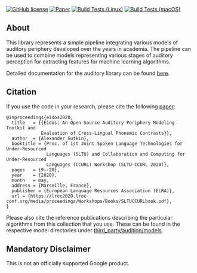 [![GitHub license](https://img.shields.io/badge/license-GPLv3-blue.svg)](https://github.com/google/eidos-audition/blob/master/LICENSE)
[![Paper](https://img.shields.io/badge/paper-SLTU%202020-blue.svg)](https://www.aclweb.org/anthology/2020.sltu-1.2/)
[![Build Tests (Linux)](https://github.com/google/eidos-audition/workflows/linux/badge.svg)](https://github.com/google/eidos-audition/actions?query=workflow%3A%22linux%22)
[![Build Tests (macOS)](https://github.com/google/eidos-audition/workflows/macos/badge.svg)](https://github.com/google/eidos-audition/actions?query=workflow%3A%22macos%22)

## About

This library represents a simple pipeline integrating various models
of auditory periphery developed over the years in academia. The pipeline
can be used to combine models representing various stages of auditory
perception for extracting features for machine learning algorithms.

Detailed documentation for the auditory library can be found
[here](eidos/audition/README.md).

## Citation

If you use the code in your research, please cite the following
[paper](https://www.aclweb.org/anthology/2020.sltu-1.2/):

```
@inproceedings{eidos2020,
  title   = {{Eidos: An Open-Source Auditory Periphery Modeling Toolkit and
             Evaluation of Cross-Lingual Phonemic Contrasts}},
  author  = {Alexander Gutkin},
  booktitle = {Proc. of 1st Joint Spoken Language Technologies for Under-Resourced
               Languages (SLTU) and Collaboration and Computing for Under-Resourced
               Languages (CCURL) Workshop (SLTU-CCURL 2020)},
  pages   = {9--20},
  year    = {2020},
  month   = may,
  address = {Marseille, France},
  publisher = {European Language Resources Association (ELRA)},
  url = {https://lrec2020.lrec-conf.org/media/proceedings/Workshops/Books/SLTUCCURLbook.pdf},
}
```

Please also cite the reference publications describing the particular algorithms
from this collection that you use. These can be found in the respective model
directories under [third_party/audition/models](third_party/audition/models).

## Mandatory Disclaimer

This is not an officially supported Google product.
